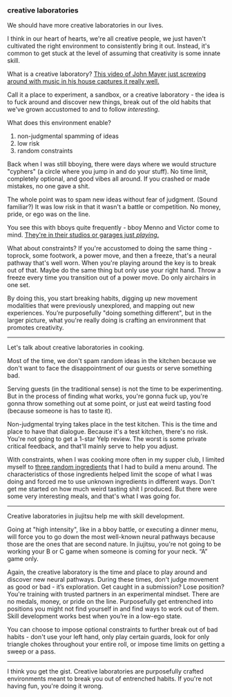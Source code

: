 ### creative laboratories

We should have more creative laboratories in our lives.

I think in our heart of hearts, we're all creative people, we just haven't cultivated the right environment to consistently bring it out. Instead, it's common to get stuck at the level of assuming that creativity is some innate skill.

What is a creative laboratory? [This video of John Mayer just screwing around with music in his house captures it really well.](https://www.youtube.com/watch?v=6YDwBktDthA)

Call it a place to experiment, a sandbox, or a creative laboratory - the idea is to fuck around and discover new things, break out of the old habits that we've grown accustomed to and to follow _interesting_.

What does this environment enable?

1. non-judgmental spamming of ideas
2. low risk
3. random constraints

Back when I was still bboying, there were days where we would structure "cyphers" (a circle where you jump in and do your stuff). No time limit, completely optional, and good vibes all around. If you crashed or made mistakes, no one gave a shit.

The whole point was to spam new ideas without fear of judgment. (Sound familiar?) It was low risk in that it wasn't a battle or competition. No money, pride, or ego was on the line.

You see this with bboys quite frequently - bboy Menno and Victor come to mind. [They're in their studios or garages just *playing*.](https://www.youtube.com/watch?v=zyG5J3nnTDU)

What about constraints? If you're accustomed to doing the same thing - toprock, some footwork, a power move, and then a freeze, that's a neural pathway that's well worn. When you're playing around the key is to break out of that. Maybe do the same thing but only use your right hand. Throw a freeze every time you transition out of a power move. Do only airchairs in one set.

By doing this, you start breaking habits, digging up new movement modalities that were previously unexplored, and mapping out new experiences. You’re purposefully "doing something different", but in the larger picture, what you're really doing is crafting an environment that promotes creativity.

---

Let's talk about creative laboratories in cooking.

Most of the time, we don't spam random ideas in the kitchen because we don't want to face the disappointment of our guests or serve something bad.

Serving guests (in the traditional sense) is not the time to be experimenting. But in the process of finding what works, you're gonna fuck up, you're gonna throw something out at some point, or just eat weird tasting food (because someone is has to taste it).

Non-judgmental trying takes place in the test kitchen. This is the time and place to have that dialogue. Because it's a test kitchen, there's no risk. You're not going to get a 1-star Yelp review. The worst is some private critical feedback, and that'll mainly serve to help you adjust.

With constraints, when I was cooking more often in my supper club, I limited myself to [three random ingredients](https://docs.google.com/spreadsheets/d/1aYYu_tkTACkSo-4BK1JWPqLE4pS5UtmsZ6iqeiGYDa0/edit#gid=2084166272) that I had to build a menu around. The characteristics of those ingredients helped limit the scope of what I was doing and forced me to use unknown ingredients in different ways. Don't get me started on how much weird tasting shit I produced. But there were some very interesting meals, and that's what I was going for.

---

Creative laboratories in jiujitsu help me with skill development.

Going at "high intensity", like in a bboy battle, or executing a dinner menu, will force you to go down the most well-known neural pathways because those are the ones that are second nature. In jiujitsu, you're not going to be working your B or C game when someone is coming for your neck. “A” game only.

Again, the creative laboratory is the time and place to play around and discover new neural pathways. During these times, don't judge movement as good or bad - it’s exploration. Get caught in a submission? Lose position? You're training with trusted partners in an experimental mindset. There are no medals, money, or pride on the line. Purposefully get entrenched into positions you might not find yourself in and find ways to work out of them. Skill development works best when you’re in a low-ego state.

You can choose to impose optional constraints to further break out of bad habits - don't use your left hand, only play certain guards, look for only triangle chokes throughout your entire roll, or impose time limits on getting a sweep or a pass.

---

I think you get the gist. Creative laboratories are purposefully crafted environments meant to break you out of entrenched habits. If you're not having fun, you're doing it wrong.